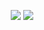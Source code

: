 <p align="center">
  <img src="https://nirzak-streak-stats.vercel.app/?user=zzaid17&theme=tokyonight&hide_border=false" />
  <img src="https://github-readme-stats.vercel.app/api/top-langs/?username=zzaid17&theme=tokyonight&hide_border=false&include_all_commits=true&count_private=true&layout=compact&hide=cmake,shell,powershell" />
</p>
